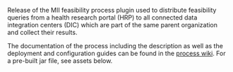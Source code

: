 Release of the MII feasibility process plugin used to distribute feasibility queries from a health research portal (HRP)
to all connected data integration centers (DIC) which are part of the same parent organization and collect their
results.

The documentation of the process including the description as well as the deployment and configuration guides can be
found in the [process wiki][1].
For a pre-built jar file, see assets below.


[1]: https://github.com/medizininformatik-initiative/feasibility-deploy/wiki/DSF-Middleware-Setup

